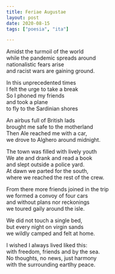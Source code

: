 ```yaml
---
title: Feriae Augustae
layout: post
date: 2020-08-15
tags: ["poesia", "ita"]

---
```


Amidst the turmoil of the world   
while the pandemic spreads around    
nationalistic fears arise    
and racist wars are gaining ground.  
  
In this unprecedented times   
I felt the urge to take a break   
So I phoned my friends     
and took a plane   
to fly to the Sardinian shores   

An airbus full of British lads  
brought me safe to the motherland  
Then Ale reached me with a car,    
we drove to Alghero around midnight.  

The town was filled with lively youth   
We ate and drank and read a book  
and slept outside a police yard.  
At dawn we parted for the south,  
where we reached the rest of the crew.  

From there more friends joined in the trip  
we formed a convoy of four cars  
and without plans nor reckonings    
we toured gaily around the isle.    

We did not touch a single bed,   
but every night on virgin sands  
we wildly camped and felt at home.   

I wished I always lived liked this:  
with freedom, friends and by the sea.  
No thoughts, no news, just harmony  
with the surrounding eartlhy peace.  